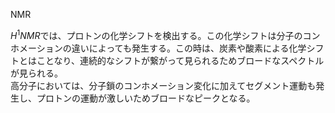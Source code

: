 NMR

$H^1NMR$では、プロトンの化学シフトを検出する。この化学シフトは分子のコンホメーションの違いによっても発生する。この時は、炭素や酸素による化学シフトとはことなり、連続的なシフトが繋がって見られるためブロードなスペクトルが見られる。  
高分子においては、分子鎖のコンホメーション変化に加えてセグメント運動も発生し、プロトンの運動が激しいためブロードなピークとなる。